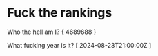 # Fuck the rankings

Who the hell am I?
{ 4689688 }

What fucking year is it?
[ 2024-08-23T21:00:00Z ]
